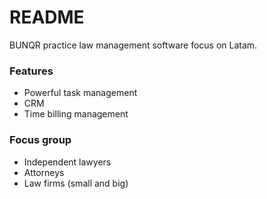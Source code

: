 # README #

BUNQR practice law management software focus on Latam.

### Features ###

* Powerful task management
* CRM
* Time billing management

### Focus group ###

* Independent lawyers
* Attorneys
* Law firms (small and big)
